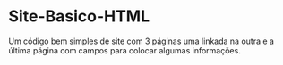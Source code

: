 # Site-Basico-HTML
Um código bem simples de site com 3 páginas uma linkada na outra e a última página com campos para colocar algumas informações.
